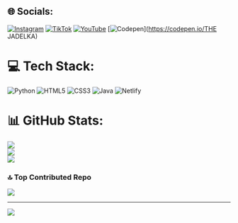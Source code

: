 
## 🌐 Socials:
[![Instagram](https://img.shields.io/badge/Instagram-%23E4405F.svg?logo=Instagram&logoColor=white)](https://instagram.com/_sebastian_one_) [![TikTok](https://img.shields.io/badge/TikTok-%23000000.svg?logo=TikTok&logoColor=white)](https://tiktok.com/@jadelka_1) [![YouTube](https://img.shields.io/badge/YouTube-%23FF0000.svg?logo=YouTube&logoColor=white)](https://youtube.com/@JDKHT2) [![Codepen](https://img.shields.io/badge/Codepen-000000?style=for-the-badge&logo=codepen&logoColor=white)](https://codepen.io/THE JADELKA) 

# 💻 Tech Stack:
![Python](https://img.shields.io/badge/python-3670A0?style=for-the-badge&logo=python&logoColor=ffdd54) ![HTML5](https://img.shields.io/badge/html5-%23E34F26.svg?style=for-the-badge&logo=html5&logoColor=white) ![CSS3](https://img.shields.io/badge/css3-%231572B6.svg?style=for-the-badge&logo=css3&logoColor=white) ![Java](https://img.shields.io/badge/java-%23ED8B00.svg?style=for-the-badge&logo=java&logoColor=white) ![Netlify](https://img.shields.io/badge/netlify-%23000000.svg?style=for-the-badge&logo=netlify&logoColor=#00C7B7)
# 📊 GitHub Stats:
![](https://github-readme-stats.vercel.app/api?username=THEJADELKA&theme=dark&hide_border=false&include_all_commits=false&count_private=false)<br/>
![](https://github-readme-streak-stats.herokuapp.com/?user=THEJADELKA&theme=dark&hide_border=false)<br/>
![](https://github-readme-stats.vercel.app/api/top-langs/?username=THEJADELKA&theme=dark&hide_border=false&include_all_commits=false&count_private=false&layout=compact)

### 🔝 Top Contributed Repo
![](https://github-contributor-stats.vercel.app/api?username=THEJADELKA&limit=5&theme=dark&combine_all_yearly_contributions=true)

---
[![](https://visitcount.itsvg.in/api?id=THEJADELKA&icon=0&color=0)](https://visitcount.itsvg.in)

<!-- Proudly created with GPRM ( https://gprm.itsvg.in ) -->
